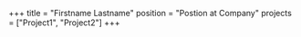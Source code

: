 +++
title = "Firstname Lastname"
position = "Postion at Company"
projects = ["Project1", "Project2"]
+++
